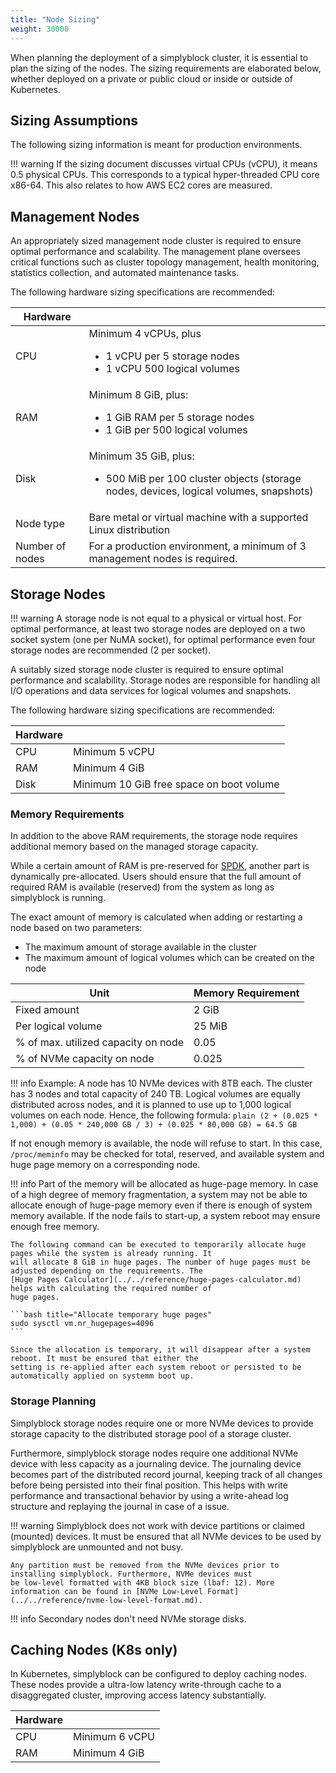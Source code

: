 ```yaml
---
title: "Node Sizing"
weight: 30000
---
```


When planning the deployment of a simplyblock cluster, it is essential to plan the sizing of the nodes. The sizing
requirements are elaborated below, whether deployed on a private or public cloud or inside or outside of Kubernetes.

## Sizing Assumptions

The following sizing information is meant for production environments.

!!! warning
    If the sizing document discusses virtual CPUs (vCPU), it means 0.5 physical CPUs. This corresponds to a typical hyper-threaded CPU core
    x86-64. This also relates to how AWS EC2 cores are measured.

## Management Nodes

An appropriately sized management node cluster is required to ensure optimal performance and scalability. The management
plane oversees critical functions such as cluster topology management, health monitoring, statistics collection,
and automated maintenance tasks.

The following hardware sizing specifications are recommended:

| Hardware        |                                                                                                                             |
|-----------------|-----------------------------------------------------------------------------------------------------------------------------|
| CPU             | Minimum 4 vCPUs, plus<ul><li>1 vCPU per 5 storage nodes</li><li>1 vCPU 500 logical volumes</li></ul>                        |
| RAM             | Minimum 8 GiB, plus:<ul><li>1 GiB RAM per 5 storage nodes</li><li>1 GiB per 500 logical volumes</li></ul>                   |
| Disk            | Minimum 35 GiB, plus:<ul><li>500 MiB per 100 cluster objects (storage nodes, devices, logical volumes, snapshots)</li></ul> |
| Node type       | Bare metal or virtual machine with a supported Linux distribution                                                           |
| Number of nodes | For a production environment, a minimum of 3 management nodes is required.                                                  |

## Storage Nodes

!!! warning
    A storage node is not equal to a physical or virtual host. For optimal performance, at least two storage nodes are deployed on a two
    socket system (one per NuMA socket), for optimal performance even four storage nodes are recommended (2 per socket). 

A suitably sized storage node cluster is required to ensure optimal performance and scalability. Storage nodes are
responsible for handling all I/O operations and data services for logical volumes and snapshots.

The following hardware sizing specifications are recommended:

| Hardware |                                                                                                           |
|----------|-----------------------------------------------------------------------------------------------------------|
| CPU      | Minimum 5 vCPU                                                                                            |
| RAM      | Minimum 4 GiB                                                                                             |
| Disk     | Minimum 10 GiB free space on boot volume                                                                  |

### Memory Requirements

In addition to the above RAM requirements, the storage node requires additional memory based on the managed storage
capacity.

While a certain amount of RAM is pre-reserved for [SPDK](../../important-notes/terminology.md#spdk-storage-performance-development-kit),
another part is dynamically pre-allocated. Users should ensure that the full amount of required RAM is available
(reserved) from the system as long as simplyblock is running.

The exact amount of memory is calculated when adding or restarting a node based on two parameters:

- The maximum amount of storage available in the cluster
- The maximum amount of logical volumes which can be created on the node

| Unit                                | Memory Requirement |
|-------------------------------------|--------------------|
| Fixed amount                        | 2 GiB              |
| Per logical volume                  | 25 MiB             |
| % of max. utilized capacity on node | 0.05               |
| % of NVMe capacity on node          | 0.025              |

!!! info
    Example: A node has 10 NVMe devices with 8TB each. The cluster has 3 nodes and total capacity of 240 TB.
    Logical volumes are equally distributed across nodes, and it is planned to use up to 1,000 logical volumes on
    each node. Hence, the following formula:
    ```plain
    (2 + (0.025 * 1,000) + (0.05 * 240,000 GB / 3) + (0.025 * 80,000 GB) = 64.5 GB
    ```

If not enough memory is available, the node will refuse to start. In this case, `/proc/meminfo` may be checked for
total, reserved, and available system and huge page memory on a corresponding node. 

!!! info
    Part of the memory will be allocated as huge-page memory. In case of a high degree of memory fragmentation, a system
    may not be able to allocate enough of huge-page memory even if there is enough of system memory available. If the
    node fails to start-up, a system reboot may ensure enough free memory.  
    
    The following command can be executed to temporarily allocate huge pages while the system is already running. It
    will allocate 8 GiB in huge pages. The number of huge pages must be adjusted depending on the requirements. The
    [Huge Pages Calculator](../../reference/huge-pages-calculator.md) helps with calculating the required number of
    huge pages.

    ```bash title="Allocate temporary huge pages"
    sudo sysctl vm.nr_hugepages=4096
    ```

    Since the allocation is temporary, it will disappear after a system reboot. It must be ensured that either the
    setting is re-applied after each system reboot or persisted to be automatically applied on systemm boot up.

### Storage Planning

Simplyblock storage nodes require one or more NVMe devices to provide storage capacity to the distributed storage pool
of a storage cluster.

Furthermore, simplyblock storage nodes require one additional NVMe device with less capacity as a journaling device.
The journaling device becomes part of the distributed record journal, keeping track of all changes before being
persisted into their final position. This helps with write performance and transactional behavior by using a
write-ahead log structure and replaying the journal in case of a issue.

!!! warning
    Simplyblock does not work with device partitions or claimed (mounted) devices. It must be ensured that all NVMe
    devices to be used by simplyblock are unmounted and not busy.

    Any partition must be removed from the NVMe devices prior to installing simplyblock. Furthermore, NVMe devices must
    be low-level formatted with 4KB block size (lbaf: 12). More information can be found in [NVMe Low-Level Format](../../reference/nvme-low-level-format.md).

!!! info
    Secondary nodes don't need NVMe storage disks.

## Caching Nodes (K8s only)

In Kubernetes, simplyblock can be configured to deploy caching nodes. These nodes provide a ultra-low latency
write-through cache to a disaggregated cluster, improving access latency substantially.

| Hardware |                                                      |
|----------|------------------------------------------------------|
| CPU      | Minimum 6 vCPU                                       |
| RAM      | Minimum 4 GiB                                        |


